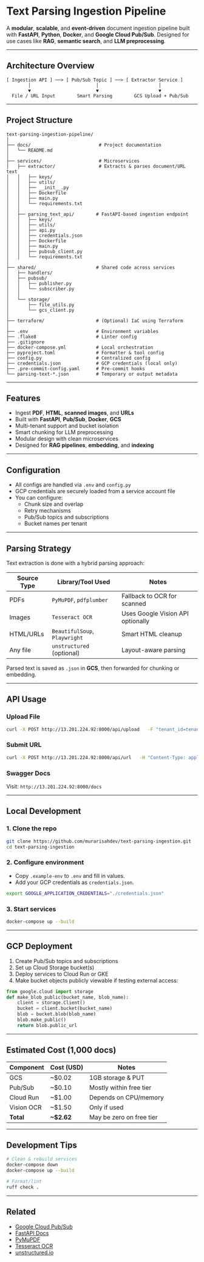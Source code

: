 # Text Parsing Ingestion Pipeline

A **modular**, **scalable**, and **event-driven** document ingestion pipeline built with **FastAPI**, **Python**, **Docker**, and **Google Cloud Pub/Sub**. Designed for use cases like **RAG**, **semantic search**, and **LLM preprocessing**.

---

## Architecture Overview

```text
[ Ingestion API ] ──> [ Pub/Sub Topic ] ──> [ Extractor Service ]
        │                        │                      │
        ▼                        ▼                      ▼
  File / URL Input        Smart Parsing        GCS Upload + Pub/Sub
```

---

## Project Structure

```text
text-parsing-ingestion-pipeline/
│
├── docs/                         # Project documentation
│   └── README.md
│
├── services/                     # Microservices
│   ├── extractor/                # Extracts & parses document/URL text
│   │   ├── keys/
│   │   ├── utils/
│   │   ├── __init__.py
│   │   ├── Dockerfile
│   │   ├── main.py
│   │   └── requirements.txt
│   │
│   ├── parsing_text_api/        # FastAPI-based ingestion endpoint
│   │   ├── keys/
│   │   ├── utils/
│   │   ├── api.py
│   │   ├── credentials.json
│   │   ├── Dockerfile
│   │   ├── main.py
│   │   ├── pubsub_client.py
│   │   └── requirements.txt
│
├── shared/                      # Shared code across services
│   ├── handlers/
│   ├── pubsub/
│   │   ├── publisher.py
│   │   └── subscriber.py
│   │
│   └── storage/
│       ├── file_utils.py
│       └── gcs_client.py
│
├── terraform/                   # (Optional) IaC using Terraform
│
├── .env                         # Environment variables
├── .flake8                      # Linter config
├── .gitignore
├── docker-compose.yml           # Local orchestration
├── pyproject.toml               # Formatter & tool config
├── config.py                    # Centralized config
├── credentials.json             # GCP credentials (local only)
├── .pre-commit-config.yaml      # Pre-commit hooks
└── parsing-text-*.json          # Temporary or output metadata
```

---

## Features

- Ingest **PDF**, **HTML**, **scanned images**, and **URLs**
- Built with **FastAPI**, **Pub/Sub**, **Docker**, **GCS**
- Multi-tenant support and bucket isolation
- Smart chunking for LLM preprocessing
- Modular design with clean microservices
- Designed for **RAG pipelines**, **embedding**, and **indexing**

---

## Configuration

- All configs are handled via `.env` and `config.py`
- GCP credentials are securely loaded from a service account file
- You can configure:
  - Chunk size and overlap
  - Retry mechanisms
  - Pub/Sub topics and subscriptions
  - Bucket names per tenant

---

## Parsing Strategy

Text extraction is done with a hybrid parsing approach:

| Source Type | Library/Tool Used         | Notes |
|-------------|----------------------------|-------|
| PDFs        | `PyMuPDF`, `pdfplumber`    | Fallback to OCR for scanned |
| Images      | `Tesseract OCR`            | Uses Google Vision API optionally |
| HTML/URLs   | `BeautifulSoup`, `Playwright` | Smart HTML cleanup |
| Any file    | `unstructured` (optional)  | Layout-aware parsing |

Parsed text is saved as `.json` in **GCS**, then forwarded for chunking or embedding.

---

## API Usage

### Upload File

```bash
curl -X POST http://13.201.224.92:8000/api/upload   -F "tenant_id=tenant1"   -F "file=@/path/to/document.pdf"
```

### Submit URL

```bash
curl -X POST http://13.201.224.92:8000/api/url   -H "Content-Type: application/x-www-form-urlencoded"   -d "tenant_id=tenant1&url=https://example.com"
```

### Swagger Docs

Visit: `http://13.201.224.92:8000/docs`

---

## Local Development

### 1. Clone the repo

```bash
git clone https://github.com/murarisahdev/text-parsing-ingestion.git
cd text-parsing-ingestion
```

### 2. Configure environment

- Copy `.example-env` to `.env` and fill in values.
- Add your GCP credentials as `credentials.json`.

```bash
export GOOGLE_APPLICATION_CREDENTIALS="./credentials.json"
```

### 3. Start services

```bash
docker-compose up --build
```

---

##  GCP Deployment

1. Create Pub/Sub topics and subscriptions
2. Set up Cloud Storage bucket(s)
3. Deploy services to Cloud Run or GKE
4. Make bucket objects publicly viewable if testing external access:

```python
from google.cloud import storage
def make_blob_public(bucket_name, blob_name):
    client = storage.Client()
    bucket = client.bucket(bucket_name)
    blob = bucket.blob(blob_name)
    blob.make_public()
    return blob.public_url
```

---

## Estimated Cost (1,000 docs)

| Component         | Cost (USD) | Notes |
|------------------|------------|-------|
| GCS              | ~$0.02     | 1GB storage & PUT |
| Pub/Sub          | ~$0.10     | Mostly within free tier |
| Cloud Run        | ~$1.00     | Depends on CPU/memory |
| Vision OCR       | ~$1.50     | Only if used |
| **Total**        | **~$2.62** | May be zero on free tier |

---

## Development Tips

```bash
# Clean & rebuild services
docker-compose down
docker-compose up --build

# Format/lint
ruff check .
```

---

##  Related

- [Google Cloud Pub/Sub](https://cloud.google.com/pubsub)
- [FastAPI Docs](https://fastapi.tiangolo.com/)
- [PyMuPDF](https://pymupdf.readthedocs.io/)
- [Tesseract OCR](https://github.com/tesseract-ocr/tesseract)
- [unstructured.io](https://github.com/Unstructured-IO/unstructured)